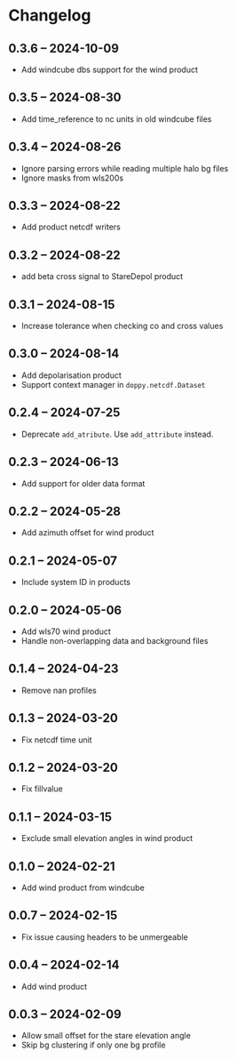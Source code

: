 # Changelog

## 0.3.6 – 2024-10-09

- Add windcube dbs support for the wind product

## 0.3.5 – 2024-08-30

- Add time_reference to nc units in old windcube files

## 0.3.4 – 2024-08-26

- Ignore parsing errors while reading multiple halo bg files
- Ignore masks from wls200s

## 0.3.3 – 2024-08-22

- Add product netcdf writers

## 0.3.2 – 2024-08-22

- add beta cross signal to StareDepol product

## 0.3.1 – 2024-08-15

- Increase tolerance when checking co and cross values

## 0.3.0 – 2024-08-14

- Add depolarisation product
- Support context manager in `doppy.netcdf.Dataset`

## 0.2.4 – 2024-07-25

- Deprecate `add_atribute`. Use `add_attribute` instead.

## 0.2.3 – 2024-06-13

- Add support for older data format

## 0.2.2 – 2024-05-28

- Add azimuth offset for wind product

## 0.2.1 – 2024-05-07

- Include system ID in products

## 0.2.0 – 2024-05-06

- Add wls70 wind product
- Handle non-overlapping data and background files

## 0.1.4 – 2024-04-23

- Remove nan profiles

## 0.1.3 – 2024-03-20

- Fix netcdf time unit

## 0.1.2 – 2024-03-20

- Fix fillvalue

## 0.1.1 – 2024-03-15

- Exclude small elevation angles in wind product

## 0.1.0 – 2024-02-21

- Add wind product from windcube

## 0.0.7 – 2024-02-15

- Fix issue causing headers to be unmergeable

## 0.0.4 – 2024-02-14

- Add wind product

## 0.0.3 – 2024-02-09

- Allow small offset for the stare elevation angle
- Skip bg clustering if only one bg profile

